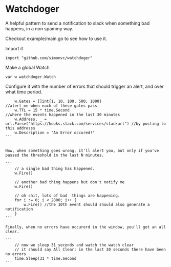 # Watchdoger

A helpful pattern to send a notification to slack when something bad happens, in a non spammy way.

Checkout example/main.go to see how to use it.

Import it

```
import "github.com/simonvc/watchdoger"
```


Make a global Watch

```
var w watchdoger.Watch
```

Configure it with the number of errors that should trigger an alert, and over what time period.

````
    w.Gates = []int{1, 10, 100, 500, 1000}                                                                    //alert me when each of these gates pass
    w.TTL = 15 * time.Second                                                                                   //where the events happened in the last 30 minutes
    w.Address, _ = url.Parse("https://hooks.slack.com/services/slackurl") //by posting to this addresss
    w.Description = "An Error occured!"
```


Now, when something goes wrong, it'll alert you, but only if you've passed the threshold in the last N minutes.

```
    // a single bad thing has happened.
    w.Fire()

    // another bad thing happens but don't notify me
    w.Fire()

    // oh shit, lots of bad  things are happening.
    for i := 0; i < 2800; i++ {
        w.Fire() //the 10th event should should also generate a notification
    }
```

Finally, when no errors have occurerd in the window, you'll get an all clear.

```
    // now we sleep 31 seconds and watch the watch clear
    // it should say All Clear: in the last 30 seconds there have been no errors
    time.Sleep(31 * time.Second
```
